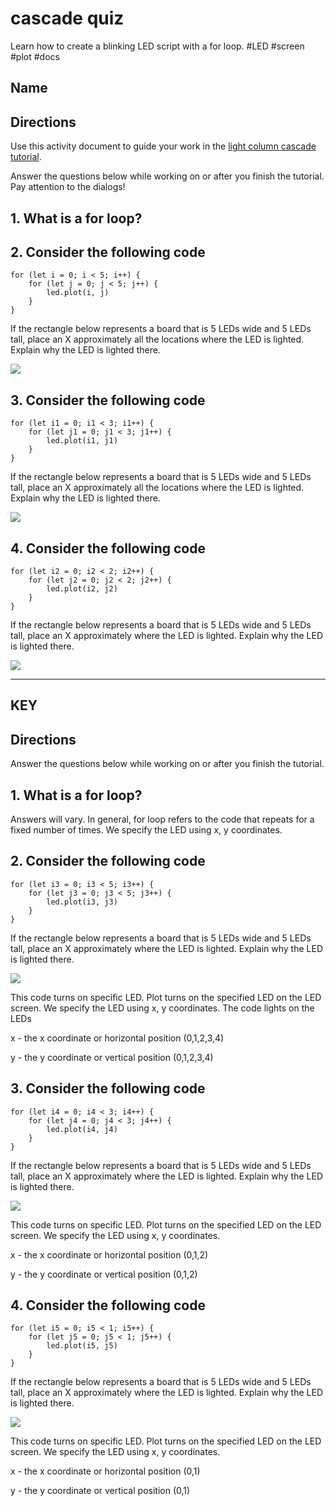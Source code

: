 # cascade quiz

Learn how to create a blinking LED script with a for loop. #LED #screen #plot #docs

## Name

## Directions

Use this activity document to guide your work in the [light column cascade tutorial](/microbit/js/light-column-cascade/tutorial).

Answer the questions below while working on or after you finish the tutorial. Pay attention to the dialogs!

## 1. What is a for loop?

## 2. Consider the following code

```
for (let i = 0; i < 5; i++) {
    for (let j = 0; j < 5; j++) {
        led.plot(i, j)
    }
}
```

If the rectangle below represents a board that is 5 LEDs wide and 5 LEDs tall, place an X approximately all the locations where the LED is lighted. Explain why the LED is lighted there.

![](/static/mb/empty-microbit.png)

## 3. Consider the following code

```
for (let i1 = 0; i1 < 3; i1++) {
    for (let j1 = 0; j1 < 3; j1++) {
        led.plot(i1, j1)
    }
}
```

If the rectangle below represents a board that is 5 LEDs wide and 5 LEDs tall, place an X approximately all the locations where the LED is lighted. Explain why the LED is lighted there.

![](/static/mb/empty-microbit.png)

## 4. Consider the following code

```
for (let i2 = 0; i2 < 2; i2++) {
    for (let j2 = 0; j2 < 2; j2++) {
        led.plot(i2, j2)
    }
}
```

If the rectangle below represents a board that is 5 LEDs wide and 5 LEDs tall, place an X approximately where the LED is lighted. Explain why the LED is lighted there.

![](/static/mb/empty-microbit.png)

******************************

## KEY

## Directions

Answer the questions below while working on or after you finish the tutorial.

## 1. What is a for loop?

Answers will vary. In general, for loop refers to the code that repeats for a fixed number of times. We specify the LED using x, y coordinates.

## 2. Consider the following code

```
for (let i3 = 0; i3 < 5; i3++) {
    for (let j3 = 0; j3 < 5; j3++) {
        led.plot(i3, j3)
    }
}
```

If the rectangle below represents a board that is 5 LEDs wide and 5 LEDs tall, place an X approximately where the LED is lighted. Explain why the LED is lighted there.

![](/static/mb/lessons/cascade-0.png)

This code turns on specific LED. Plot turns on the specified LED on the LED screen. We specify the LED using x, y coordinates. The code lights on the LEDs

x - the x coordinate or horizontal position (0,1,2,3,4)

y - the y coordinate or vertical position (0,1,2,3,4)

## 3. Consider the following code

```
for (let i4 = 0; i4 < 3; i4++) {
    for (let j4 = 0; j4 < 3; j4++) {
        led.plot(i4, j4)
    }
}
```

If the rectangle below represents a board that is 5 LEDs wide and 5 LEDs tall, place an X approximately where the LED is lighted. Explain why the LED is lighted there.

![](/static/mb/lessons/column-0.png)

This code turns on specific LED. Plot turns on the specified LED on the LED screen. We specify the LED using x, y coordinates.

x - the x coordinate or horizontal position (0,1,2)

y - the y coordinate or vertical position (0,1,2)

## 4. Consider the following code

```
for (let i5 = 0; i5 < 1; i5++) {
    for (let j5 = 0; j5 < 1; j5++) {
        led.plot(i5, j5)
    }
}
```

If the rectangle below represents a board that is 5 LEDs wide and 5 LEDs tall, place an X approximately where the LED is lighted. Explain why the LED is lighted there.

![](/static/mb/lessons/column-1.png)

This code turns on specific LED. Plot turns on the specified LED on the LED screen. We specify the LED using x, y coordinates.

x - the x coordinate or horizontal position (0,1)

y - the y coordinate or vertical position (0,1)

